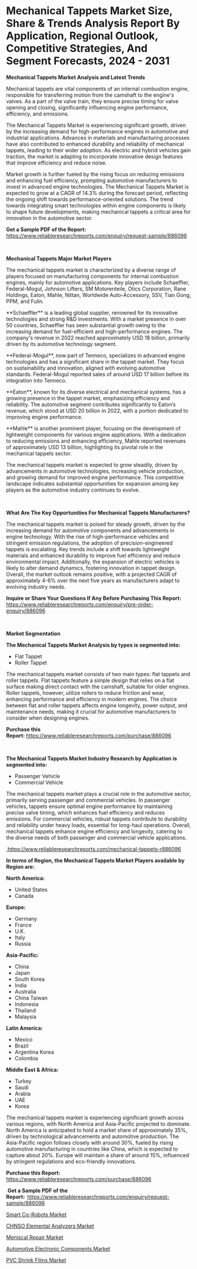 <p><h1>Mechanical Tappets Market Size, Share & Trends Analysis Report By Application, Regional Outlook, Competitive Strategies, And Segment Forecasts, 2024 - 2031</h1></p><p><strong>Mechanical Tappets Market Analysis and Latest Trends</strong></p>
<p><p>Mechanical tappets are vital components of an internal combustion engine, responsible for transferring motion from the camshaft to the engine's valves. As a part of the valve train, they ensure precise timing for valve opening and closing, significantly influencing engine performance, efficiency, and emissions. </p><p>The Mechanical Tappets Market is experiencing significant growth, driven by the increasing demand for high-performance engines in automotive and industrial applications. Advances in materials and manufacturing processes have also contributed to enhanced durability and reliability of mechanical tappets, leading to their wider adoption. As electric and hybrid vehicles gain traction, the market is adapting to incorporate innovative design features that improve efficiency and reduce noise.</p><p>Market growth is further fueled by the rising focus on reducing emissions and enhancing fuel efficiency, prompting automotive manufacturers to invest in advanced engine technologies. The Mechanical Tappets Market is expected to grow at a CAGR of 14.3% during the forecast period, reflecting the ongoing shift towards performance-oriented solutions. The trend towards integrating smart technologies within engine components is likely to shape future developments, making mechanical tappets a critical area for innovation in the automotive sector.</p></p>
<p><strong>Get a Sample PDF of the Report:&nbsp;</strong> <a href="https://www.reliableresearchreports.com/enquiry/request-sample/886096?utm_campaign=37&utm_medium=2&utm_source=Github&utm_content=ia&utm_term=02112024&utm_id=mechanical-tappets">https://www.reliableresearchreports.com/enquiry/request-sample/886096</a></p>
<p>&nbsp;</p>
<p><strong>Mechanical Tappets Major Market Players</strong></p>
<p><p>The mechanical tappets market is characterized by a diverse range of players focused on manufacturing components for internal combustion engines, mainly for automotive applications. Key players include Schaeffler, Federal-Mogul, Johnson Lifters, SM Motorenteile, Otics Corporation, Rane Holdings, Eaton, Mahle, Nittan, Worldwide Auto-Accessory, SSV, Tian Gong, PPM, and Fulin.</p><p>**Schaeffler** is a leading global supplier, renowned for its innovative technologies and strong R&D investments. With a market presence in over 50 countries, Schaeffler has seen substantial growth owing to the increasing demand for fuel-efficient and high-performance engines. The company's revenue in 2022 reached approximately USD 18 billion, primarily driven by its automotive technology segment.</p><p>**Federal-Mogul**, now part of Tenneco, specializes in advanced engine technologies and has a significant share in the tappet market. They focus on sustainability and innovation, aligned with evolving automotive standards. Federal-Mogul reported sales of around USD 17 billion before its integration into Tenneco.</p><p>**Eaton**, known for its diverse electrical and mechanical systems, has a growing presence in the tappet market, emphasizing efficiency and reliability. The automotive segment contributes significantly to Eaton’s revenue, which stood at USD 20 billion in 2022, with a portion dedicated to improving engine performance.</p><p>**Mahle** is another prominent player, focusing on the development of lightweight components for various engine applications. With a dedication to reducing emissions and enhancing efficiency, Mahle reported revenues of approximately USD 13 billion, highlighting its pivotal role in the mechanical tappets sector.</p><p>The mechanical tappets market is expected to grow steadily, driven by advancements in automotive technologies, increasing vehicle production, and growing demand for improved engine performance. This competitive landscape indicates substantial opportunities for expansion among key players as the automotive industry continues to evolve.</p></p>
<p>&nbsp;</p>
<p><strong>What Are The Key Opportunities For Mechanical Tappets Manufacturers?</strong></p>
<p><p>The mechanical tappets market is poised for steady growth, driven by the increasing demand for automotive components and advancements in engine technology. With the rise of high-performance vehicles and stringent emission regulations, the adoption of precision-engineered tappets is escalating. Key trends include a shift towards lightweight materials and enhanced durability to improve fuel efficiency and reduce environmental impact. Additionally, the expansion of electric vehicles is likely to alter demand dynamics, fostering innovation in tappet design. Overall, the market outlook remains positive, with a projected CAGR of approximately 4-6% over the next five years as manufacturers adapt to evolving industry needs.</p></p>
<p><strong>Inquire or Share Your Questions If Any Before Purchasing This Report:</strong> <a href="https://www.reliableresearchreports.com/enquiry/pre-order-enquiry/886096?utm_campaign=37&utm_medium=2&utm_source=Github&utm_content=ia&utm_term=02112024&utm_id=mechanical-tappets">https://www.reliableresearchreports.com/enquiry/pre-order-enquiry/886096</a></p>
<p>&nbsp;</p>
<p><strong>Market Segmentation</strong></p>
<p><strong>The Mechanical Tappets Market Analysis by types is segmented into:</strong></p>
<p><ul><li>Flat Tappet</li><li>Roller Tappet</li></ul></p>
<p><p>The mechanical tappets market consists of two main types: flat tappets and roller tappets. Flat tappets feature a simple design that relies on a flat surface making direct contact with the camshaft, suitable for older engines. Roller tappets, however, utilize rollers to reduce friction and wear, enhancing performance and efficiency in modern engines. The choice between flat and roller tappets affects engine longevity, power output, and maintenance needs, making it crucial for automotive manufacturers to consider when designing engines.</p></p>
<p><strong>Purchase this Report:&nbsp;</strong><a href="https://www.reliableresearchreports.com/purchase/886096?utm_campaign=37&utm_medium=2&utm_source=Github&utm_content=ia&utm_term=02112024&utm_id=mechanical-tappets">https://www.reliableresearchreports.com/purchase/886096</a></p>
<p>&nbsp;</p>
<p><strong>The Mechanical Tappets Market Industry Research by Application is segmented into:</strong></p>
<p><ul><li>Passenger Vehicle</li><li>Commercial Vehicle</li></ul></p>
<p><p>The mechanical tappets market plays a crucial role in the automotive sector, primarily serving passenger and commercial vehicles. In passenger vehicles, tappets ensure optimal engine performance by maintaining precise valve timing, which enhances fuel efficiency and reduces emissions. For commercial vehicles, robust tappets contribute to durability and reliability under heavy loads, essential for long-haul operations. Overall, mechanical tappets enhance engine efficiency and longevity, catering to the diverse needs of both passenger and commercial vehicle applications.</p></p>
<p><a href="https://www.reliableresearchreports.com/mechanical-tappets-r886096?utm_campaign=37&utm_medium=2&utm_source=Github&utm_content=ia&utm_term=02112024&utm_id=mechanical-tappets">&nbsp;https://www.reliableresearchreports.com/mechanical-tappets-r886096</a></p>
<p><strong>In terms of Region, the Mechanical Tappets Market Players available by Region are:</strong></p>
<p>
    <p> <strong> North America: </strong>
        <ul>
            <li>United States</li>
            <li>Canada</li>
        </ul>
        </p> 
    <p> <strong> Europe: </strong>
        <ul>
            <li>Germany</li>
            <li>France</li>
            <li>U.K.</li>
            <li>Italy</li>
            <li>Russia</li>
        </ul>
        </p> 
    <p> <strong> Asia-Pacific: </strong>
        <ul>
            <li>China</li>
            <li>Japan</li>
            <li>South Korea</li>
            <li>India</li>
            <li>Australia</li>
            <li>China Taiwan</li>
            <li>Indonesia</li>
            <li>Thailand</li>
            <li>Malaysia</li>
        </ul>
        </p> 
    <p> <strong> Latin America: </strong>
        <ul>
            <li>Mexico</li>
            <li>Brazil</li>
            <li>Argentina Korea</li>
            <li>Colombia</li>
        </ul>
        </p> 
    <p> <strong> Middle East & Africa: </strong>
        <ul>
            <li>Turkey</li>
            <li>Saudi</li>
            <li>Arabia</li>
            <li>UAE</li>
            <li>Korea</li>
        </ul>
    </p>
    </p>
<p><p>The mechanical tappets market is experiencing significant growth across various regions, with North America and Asia-Pacific projected to dominate. North America is anticipated to hold a market share of approximately 35%, driven by technological advancements and automotive production. The Asia-Pacific region follows closely with around 30%, fueled by rising automotive manufacturing in countries like China, which is expected to capture about 20%. Europe will maintain a share of around 15%, influenced by stringent regulations and eco-friendly innovations.</p></p>
<p><strong>Purchase this Report: </strong><a href="https://www.reliableresearchreports.com/purchase/886096?utm_campaign=37&utm_medium=2&utm_source=Github&utm_content=ia&utm_term=02112024&utm_id=mechanical-tappets">https://www.reliableresearchreports.com/purchase/886096</a></p>
<p>&nbsp;<strong>Get a Sample PDF of the Report:&nbsp;&nbsp;</strong><a href="https://www.reliableresearchreports.com/enquiry/request-sample/886096?utm_campaign=37&utm_medium=2&utm_source=Github&utm_content=ia&utm_term=02112024&utm_id=mechanical-tappets">https://www.reliableresearchreports.com/enquiry/request-sample/886096</a></p>
<p><strong></strong></p>
<p><p><a href="https://www.linkedin.com/pulse/smart-co-robots-market-size-share-analysis-growth-trends-vb99c?utm_campaign=37&utm_medium=2&utm_source=Github&utm_content=ia&utm_term=02112024&utm_id=mechanical-tappets">Smart Co-Robots Market</a></p><p><a href="https://www.linkedin.com/pulse/chnso-elemental-analyzers-market-global-regional-analysis-yfsxc?utm_campaign=37&utm_medium=2&utm_source=Github&utm_content=ia&utm_term=02112024&utm_id=mechanical-tappets">CHNSO Elemental Analyzers Market</a></p><p><a href="https://issuu.com/reportprime-2/docs/meniscal-repair-market-size-2030.pp_8ca6d7356a5eef?utm_campaign=37&utm_medium=2&utm_source=Github&utm_content=ia&utm_term=02112024&utm_id=mechanical-tappets">Meniscal Repair Market</a></p><p><a href="https://github.com/ChristianClark406/Market-Research-Report-List-1/blob/main/automotive-electronic-components-market.md?utm_campaign=37&utm_medium=2&utm_source=Github&utm_content=ia&utm_term=02112024&utm_id=mechanical-tappets">Automotive Electronic Components Market</a></p><p><a href="https://medium.com/@timsngal/the-pvc-shrink-films-market-insights-report-offers-an-in-depth-and-thorough-analysis-of-the-23619dfdb319?utm_campaign=37&utm_medium=2&utm_source=Github&utm_content=ia&utm_term=02112024&utm_id=mechanical-tappets">PVC Shrink Films Market</a></p></p>
